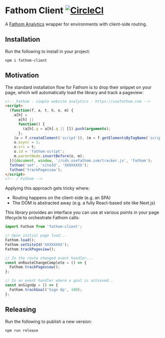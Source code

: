 # Fathom Client [![CircleCI](https://circleci.com/gh/unstacked/fathom-client.svg?style=svg)](https://circleci.com/gh/unstacked/fathom-client)

A [Fathom Analytics](https://usefathom.com/) wrapper for environments with client-side routing.

## Installation

Run the following to install in your project:

```
npm i fathom-client
```

## Motivation

The standard installation flow for Fathom is to drop their snippet on your page, which will automatically load the library and track a pageview:

```html
<!-- Fathom - simple website analytics - https://usefathom.com -->
<script>
  (function(f, a, t, h, o, m) {
    a[h] =
      a[h] ||
      function() {
        (a[h].q = a[h].q || []).push(arguments);
      };
    (o = f.createElement('script')), (m = f.getElementsByTagName('script')[0]);
    o.async = 1;
    o.src = t;
    o.id = 'fathom-script';
    m.parentNode.insertBefore(o, m);
  })(document, window, '//cdn.usefathom.com/tracker.js', 'fathom');
  fathom('set', 'siteId', 'XXXXXXXX');
  fathom('trackPageview');
</script>
<!-- / Fathom -->
```

Applying this approach gets tricky where:

- Routing happens on the client-side (e.g. an SPA)
- The DOM is abstracted away (e.g. a fully React-based site like Next.js)

This library provides an interface you can use at various points in your page lifecycle to orchestrate Fathom calls:

```js
import Fathom from 'fathom-client';

// Upon initial page load...
Fathom.load();
Fathom.setSiteId('XXXXXXXX');
Fathom.trackPageview();

// In the route changed event handler...
const onRouteChangeComplete = () => {
  Fathom.trackPageview();
};

// In an event handler where a goal is achieved...
const onSignUp = () => {
  Fathom.trackGoal('Sign Up', 100);
};
```

## Releasing

Run the following to publish a new version:

```bash
npm run release
```
